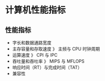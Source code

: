 # 计算机性能指标

## **性能指标**

* 字长和数据通路宽度
* 主存容量和存取速度 》 主频与 CPU 时钟周期
* 运算速度 》 CPI 与 IPC
* 吞吐量和吞吐率 》 MIPS 与 MFLOPS
* 响应时间（RT）与完成时间（TAT）
* 兼容性

